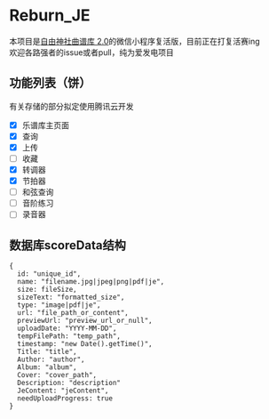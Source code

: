 # Reburn_JE
本项目是[自由神社曲谱库 2.0](https://github.com/zytx121/je)的微信小程序复活版，目前正在打复活赛ing<br>
欢迎各路强者的issue或者pull，纯为爱发电项目

## 功能列表（饼）
有关存储的部分拟定使用腾讯云开发
- [x] 乐谱库主页面
- [x] 查询
- [x] 上传
- [ ] 收藏
- [x] 转调器
- [x] 节拍器
- [ ] 和弦查询
- [ ] 音阶练习
- [ ] 录音器

## 数据库scoreData结构
```
{
  id: "unique_id",
  name: "filename.jpg|jpeg|png|pdf|je",
  size: fileSize,
  sizeText: "formatted_size",
  type: "image|pdf|je",
  url: "file_path_or_content",
  previewUrl: "preview_url_or_null",
  uploadDate: "YYYY-MM-DD",
  tempFilePath: "temp_path",
  timestamp: "new Date().getTime()",
  Title: "title",
  Author: "author",
  Album: "album",
  Cover: "cover_path",
  Description: "description"
  JeContent: "jeContent",
  needUploadProgress: true 
}
```

